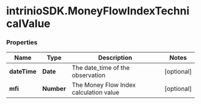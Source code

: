 # intrinioSDK.MoneyFlowIndexTechnicalValue

### Properties
Name | Type | Description | Notes
------------ | ------------- | ------------- | -------------
**dateTime** | **Date** | The date_time of the observation | [optional] 
**mfi** | **Number** | The Money Flow Index calculation value | [optional] 


